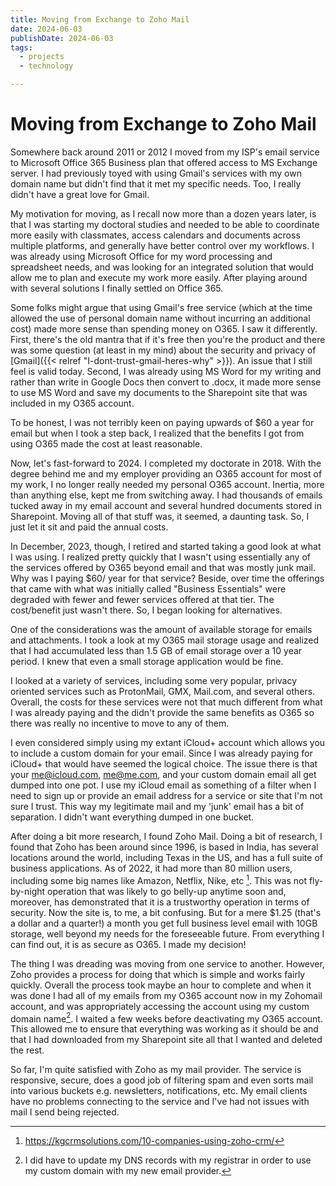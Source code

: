 ```yaml
---
title: Moving from Exchange to Zoho Mail
date: 2024-06-03
publishDate: 2024-06-03
tags: 
  - projects
  - technology

---
```

# Moving from Exchange to Zoho Mail

Somewhere back around 2011 or 2012 I moved from my ISP's email service to Microsoft Office 365 Business plan that offered access to MS Exchange server.  I had previously toyed with using Gmail's services with my own domain name but didn't find that it met my specific needs.  Too, I really didn't have a great love for Gmail. 

My motivation for moving, as I recall now more than a dozen years later, is that I was starting my doctoral studies and needed to be able to coordinate more easily with classmates, access calendars and documents across multiple platforms, and generally have better control over my workflows.  I was already using Microsoft Office for my word processing and spreadsheet needs, and was looking for an integrated solution that would allow me to plan and execute my work more easily.  After playing around with several solutions I finally settled on Office 365. 

Some folks might argue that using Gmail's free service (which at the time allowed the use of personal domain name without incurring an additional cost) made more sense than spending money on O365.  I saw it differently.  First, there's the old mantra that if it's free then you're the product and there was some question (at least in my mind) about the security and privacy of [Gmail]({{< relref "I-dont-trust-gmail-heres-why" >}}).  An issue that I still feel is valid today.  Second, I was already using MS Word for my writing and rather than write in Google Docs then convert to .docx, it made more sense to use MS Word and save my documents to the Sharepoint site that was included in my O365 account. 

To be honest, I was not terribly keen on paying upwards of $60 a year for email but when I took a step back, I realized that the benefits I got from using O365 made the cost at least reasonable.

Now, let's fast-forward to 2024.  I completed my doctorate in 2018. With the degree behind me and my employer providing an O365 account for most of my work, I no longer really needed my personal O365 account.  Inertia, more than anything else, kept me from switching away.  I had thousands of emails tucked away in my email account and several hundred documents stored in Sharepoint.  Moving all of that stuff was, it seemed, a daunting task.  So, I just let it sit and paid the annual costs. 

In December, 2023, though, I retired and started taking a good look at what I was using.  I realized pretty quickly that I wasn't using essentially any of the services offered by O365 beyond email and that was mostly junk mail.  Why was I paying $60/ year for that service?  Beside, over time the offerings that came with what was initially called "Business Essentials" were degraded with fewer and fewer services offered at that tier.  The cost/benefit just wasn't there. So, I began looking for alternatives.

One of the considerations was the amount of available storage for emails and attachments. I took a look at my O365 mail storage usage and realized that I had accumulated less than 1.5 GB of email storage over a  10 year period.  I knew that even a small storage application would be fine.

I looked at a variety of services, including some very popular, privacy oriented services such as ProtonMail, GMX, Mail.com, and several others. Overall, the costs for these services were not that much different from what I was already paying and the didn't provide the same benefits as O365 so there was really no incentive to move to any of them.

I even considered simply using my extant iCloud+ account which allows you to include a custom domain for your email.  Since I was already paying for iCloud+ that would have seemed the logical choice.  The issue there is that your me@icloud.com, me@me.com, and your custom domain email all get dumped into one pot.  I use my iCloud email as something of a filter when I need to sign up or provide an email address for a service or site that I'm not sure I trust.  This way my legitimate mail and my 'junk' email has a bit of separation.  I didn't want everything dumped in one bucket.

After doing a bit more research, I found Zoho Mail. Doing a bit of research, I found that Zoho has been around since 1996, is based in India, has several locations around the world, including Texas in the US, and has a full suite of business applications.  As of 2022, it had more than 80 million users, including some big names like Amazon, Netflix, Nike, etc [^1].  This was not fly-by-night operation that was likely to go belly-up anytime soon and, moreover, has demonstrated that it is a trustworthy operation in terms of security. Now the site is, to me, a bit confusing. But for a mere $1.25 (that's a dollar and a quarter!) a month you get full business level email with 10GB storage, well beyond my needs for the foreseeable future.  From everything I can find out, it is as secure as O365.  I made my decision!

The thing I was dreading was moving from one service to another.  However, Zoho provides a process for doing that which is simple and works fairly quickly.  Overall the process took maybe an hour to complete and when it was done I had all of my emails from my O365 account now in my Zohomail account, and was appropriately accessing the account using my custom domain name[^2].  I waited a few weeks before deactivating my O365 account. This allowed me to ensure that everything was working as it should be and that I had downloaded from my Sharepoint site all that I wanted and deleted the rest.

So far, I'm quite satisfied with Zoho as my mail provider.  The service is responsive, secure, does a good job of filtering spam and even sorts mail into various buckets e.g. newsletters, notifications, etc. My email clients have no problems connecting to the service and I've had not issues with mail I send being rejected.

[^1]:   https://kgcrmsolutions.com/10-companies-using-zoho-crm/
[^2]:  I did have to update my DNS records with my registrar in order to use my custom domain with my new email provider.
